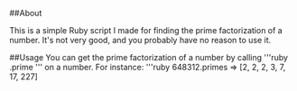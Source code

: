 ##About

This is a simple Ruby script I made for finding the prime factorization of a number. It's not very good, and you probably have no reason to use it.

##Usage
You can get the prime factorization of a number by calling '''ruby .prime ''' on a number.
For instance: '''ruby 648312.primes => [2, 2, 2, 3, 7, 17, 227]
